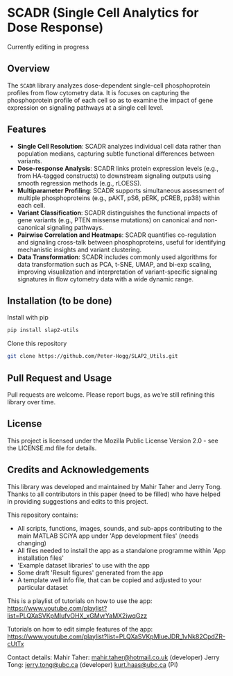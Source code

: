 # SCADR (Single Cell Analytics for Dose Response) 

Currently editing in progress

## Overview
The `SCADR` library analyzes dose-dependent single-cell phosphoprotein profiles from flow cytometry data. It is focuses on capturing the phosphoprotein profile of each cell so as to examine the impact of gene expression on signaling pathways at a single cell level. 

## Features
- **Single Cell Resolution**: SCADR analyzes individual cell data rather than population medians, capturing subtle functional differences between variants.
- **Dose-response Analysis**: SCADR links protein expression levels (e.g., from HA-tagged constructs) to downstream signaling outputs using smooth regression methods (e.g., rLOESS).
- **Multiparameter Profiling**: SCADR supports simultaneous assessment of multiple phosphoproteins (e.g., pAKT, pS6, pERK, pCREB, pp38) within each cell.
- **Variant Classification**: SCADR distinguishes the functional impacts of gene variants (e.g., PTEN missense mutations) on canonical and non-canonical signaling pathways.
- **Pairwise Correlation and Heatmaps**: SCADR quantifies co-regulation and signaling cross-talk between phosphoproteins, useful for identifying mechanistic insights and variant clustering.
- **Data Transformation**: SCADR includes commonly used algorithms for data transformation such as PCA, t-SNE, UMAP, and bi-exp scaling, improving visualization and interpretation of variant-specific signaling signatures in flow cytometry data with a wide dynamic range.

## Installation (to be done)
Install with pip
```bash
pip install slap2-utils
```


Clone this repository

```bash
git clone https://github.com/Peter-Hogg/SLAP2_Utils.git
```

## Pull Request and Usage

Pull requests are welcome. Please report bugs, as we're still refining this library over time.

## License

This project is licensed under the Mozilla Public License Version 2.0 - see the LICENSE.md file for details.

## Credits and Acknowledgements
This library was developed and maintained by Mahir Taher and Jerry Tong. Thanks to all contributors in this paper (need to be filled) who have helped in providing suggestions and edits to this project.



This repository contains:
- All scripts, functions, images, sounds, and sub-apps contributing to the main MATLAB SCiYA app under 'App development files' (needs changing)
- All files needed to install the app as a standalone programme within 'App installation files'
- 'Example dataset libraries' to use with the app
- Some draft 'Result figures' generated from the app
- A template well info file, that can be copied and adjusted to your particular dataset

This is a playlist of tutorials on how to use the app:
https://www.youtube.com/playlist?list=PLQXaSVKpMlufvOHX_xGMvrYaMX2iwqGzz

Tutorials on how to edit simple features of the app:
https://www.youtube.com/playlist?list=PLQXaSVKpMlueJDR_1vNk82CpdZR-cUtTx

Contact details:
Mahir Taher: mahir.taher@hotmail.co.uk (developer)
Jerry Tong: jerry.tong@ubc.ca (developer)
kurt.haas@ubc.ca (PI)


